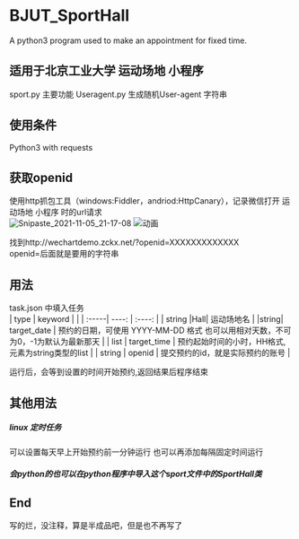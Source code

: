 # BJUT_SportHall
A python3 program used to make an appointment for fixed time.
## 适用于北京工业大学 运动场地 小程序
sport.py 主要功能
Useragent.py 生成随机User-agent 字符串
## 使用条件
Python3 with requests
## 获取openid
使用http抓包工具（windows:Fiddler，andriod:HttpCanary），记录微信打开 运动场地 小程序 时的url请求  
![Snipaste_2021-11-05_21-17-08](https://user-images.githubusercontent.com/87631193/140518458-e486fa78-3613-429c-8ac3-625ed6c9c7f3.png)
![动画](https://user-images.githubusercontent.com/87631193/155502387-bea7d6c8-6a84-4a3a-9c24-3d04ed4b95a6.gif)

找到http://wechartdemo.zckx.net/?openid=XXXXXXXXXXXXX  
openid=后面就是要用的字符串
## 用法
task.json 中填入任务	<br/>
| type  | keyword | |
| :-----| ----: | :----: |
| string |Hall| 运动场地名 |
|string| target_date | 预约的日期，可使用 YYYY-MM-DD 格式 也可以用相对天数，不可为0，-1为默认为最新那天 |
| list | target_time | 预约起始时间的小时，HH格式, 元素为string类型的list |
| string | openid | 提交预约的id，就是实际预约的账号 |

 运行后，会等到设置的时间开始预约,返回结果后程序结束
## 其他用法
##### linux 定时任务 
可以设置每天早上开始预约前一分钟运行
也可以再添加每隔固定时间运行
##### 会python的也可以在python程序中导入这个sport文件中的SportHall类

## End
写的烂，没注释，算是半成品吧，但是也不再写了
